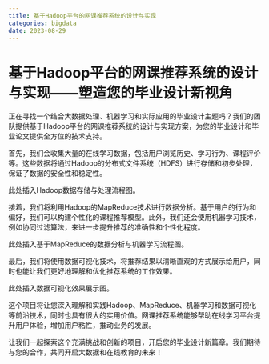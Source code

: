 ```yaml
---
title: 基于Hadoop平台的网课推荐系统的设计与实现
categories: bigdata
date: 2023-08-29
---
```

# 基于Hadoop平台的网课推荐系统的设计与实现——塑造您的毕业设计新视角
正在寻找一个结合大数据处理、机器学习和实际应用的毕业设计主题吗？我们的团队提供基于Hadoop平台的网课推荐系统的设计与实现方案，为您的毕业设计和毕业论文提供全方位的技术支持。

首先，我们会收集大量的在线学习数据，包括用户浏览历史、学习行为、课程评价等。这些数据将通过Hadoop的分布式文件系统（HDFS）进行存储和初步处理，保证了数据的安全性和稳定性。

此处插入Hadoop数据存储与处理流程图。

接着，我们将利用Hadoop的MapReduce技术进行数据分析。基于用户的行为和偏好，我们可以构建个性化的课程推荐模型。此外，我们还会使用机器学习技术，例如协同过滤算法，来进一步提升推荐的准确性和个性化程度。

此处插入基于MapReduce的数据分析与机器学习流程图。

最后，我们将使用数据可视化技术，将推荐结果以清晰直观的方式展示给用户，同时也能让我们更好地理解和优化推荐系统的工作效果。

此处插入数据可视化效果展示图。

这个项目将让您深入理解和实践Hadoop、MapReduce、机器学习和数据可视化等前沿技术，同时也具有很大的实用价值。网课推荐系统能够帮助在线学习平台提升用户体验，增加用户粘性，推动业务的发展。

让我们一起探索这个充满挑战和创新的项目，开启您的毕业设计新篇章。我们期待与您的合作，共同开启大数据和在线教育的未来！